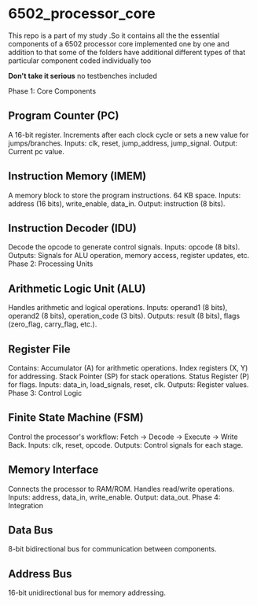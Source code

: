# 6502_processor_core


This repo is a part of my study .So it contains all the the essential components of a 6502 processor core implemented one by one and addition to that some of the folders have additional different types of that particular component coded individually too

**Don't take it serious** no testbenches included


Phase 1: Core Components


 ## Program Counter (PC)

A 16-bit register.
Increments after each clock cycle or sets a new value for jumps/branches.
Inputs: clk, reset, jump_address, jump_signal.
Output: Current pc value.

 ## Instruction Memory (IMEM)

A memory block to store the program instructions.
64 KB space.
Inputs: address (16 bits), write_enable, data_in.
Output: instruction (8 bits).

 ## Instruction Decoder (IDU)

Decode the opcode to generate control signals.
Inputs: opcode (8 bits).
Outputs: Signals for ALU operation, memory access, register updates, etc.
Phase 2: Processing Units

 ## Arithmetic Logic Unit (ALU)

Handles arithmetic and logical operations.
Inputs: operand1 (8 bits), operand2 (8 bits), operation_code (3 bits).
Outputs: result (8 bits), flags (zero_flag, carry_flag, etc.).

 ## Register File

Contains:
Accumulator (A) for arithmetic operations.
Index registers (X, Y) for addressing.
Stack Pointer (SP) for stack operations.
Status Register (P) for flags.
Inputs: data_in, load_signals, reset, clk.
Outputs: Register values.
Phase 3: Control Logic

 ## Finite State Machine (FSM)

Control the processor's workflow: Fetch → Decode → Execute → Write Back.
Inputs: clk, reset, opcode.
Outputs: Control signals for each stage.

 ## Memory Interface

Connects the processor to RAM/ROM.
Handles read/write operations.
Inputs: address, data_in, write_enable.
Output: data_out.
Phase 4: Integration

 ## Data Bus

8-bit bidirectional bus for communication between components.
 
 ## Address Bus

16-bit unidirectional bus for memory addressing.
